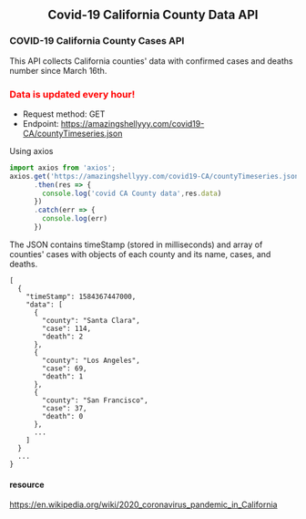 <div align="center">
  <h2>Covid-19 California County Data API</h2>
</div>

### COVID-19 California County Cases API
This API collects California counties' data with confirmed cases and deaths number since March 16th.

<h3 style="color:red">Data is updated every hour!</h3>

- Request method: GET
- Endpoint: https://amazingshellyyy.com/covid19-CA/countyTimeseries.json

Using axios
```js
import axios from 'axios';
axios.get('https://amazingshellyyy.com/covid19-CA/countyTimeseries.json')
      .then(res => {
        console.log('covid CA County data',res.data)
      })
      .catch(err => {
        console.log(err)
      })
```

The JSON contains timeStamp (stored in milliseconds) and array of counties' cases with objects of each county and its name, cases, and deaths.

```
[
  {
    "timeStamp": 1584367447000,
    "data": [
      {
        "county": "Santa Clara",
        "case": 114,
        "death": 2
      },
      {
        "county": "Los Angeles",
        "case": 69,
        "death": 1
      },
      {
        "county": "San Francisco",
        "case": 37,
        "death": 0
      },
      ...
    ]
  }
  ...
}
```


#### resource
 https://en.wikipedia.org/wiki/2020_coronavirus_pandemic_in_California
